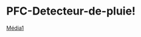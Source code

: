 # PFC-Detecteur-de-pluie!
[Média1](https://user-images.githubusercontent.com/117280889/201481647-3ec00dd8-72f3-4ea6-9a79-285894d4aea4.gif)

